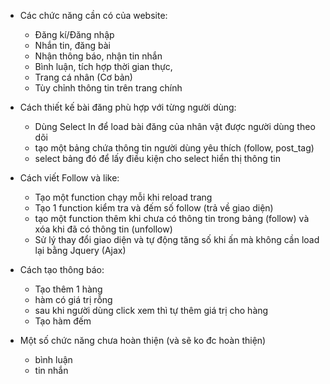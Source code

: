- Các chức năng cần có của website:

  - Đăng kí/Đăng nhập
  - Nhắn tin, đăng bài
  - Nhận thông báo, nhận tin nhắn
  - Bình luận, tích hợp thời gian thực,
  - Trang cá nhân (Cơ bản)
  - Tùy chỉnh thông tin trên trang chính

- Cách thiết kế bài đăng phù hợp với từng người dùng:

  - Dùng Select In để load bài đăng của nhân vật được người dùng theo dõi
  - tạo một bảng chứa thông tin người dùng yêu thích (follow, post_tag)
  - select bảng đó để lấy điều kiện cho select hiển thị thông tin

- Cách viết Follow và like:

  - Tạo một function chạy mỗi khi reload trang
  - Tạo 1 function kiểm tra và đếm số follow (trả về giao diện)
  - tạo một function thêm khi chưa có thông tin trong bảng (follow) và xóa khi đã có thông tin (unfollow)
  - Sử lý thay đổi giao diện và tự động tăng số khi ấn mà không cần load lại bằng Jquery (Ajax)

- Cách tạo thông báo:

  - Tạo thêm 1 hàng
  - hàm có giá trị rỗng
  - sau khi người dùng click xem thì tự thêm giá trị cho hàng
  - Tạo hàm đếm

- Một số chức năng chưa hoàn thiện (và sẽ ko đc hoàn thiện)
  - bình luận
  - tin nhắn
